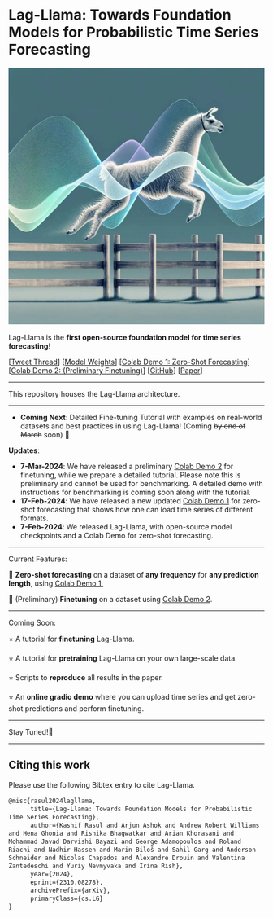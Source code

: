 # Lag-Llama: Towards Foundation Models for Probabilistic Time Series Forecasting

![lag-llama-architecture](images/lagllama.webp)

Lag-Llama is the <b>first open-source foundation model for time series forecasting</b>!

[[Tweet Thread](https://twitter.com/arjunashok37/status/1755261111233114165)] [[Model Weights](https://huggingface.co/time-series-foundation-models/Lag-Llama)] [[Colab Demo 1: Zero-Shot Forecasting](https://colab.research.google.com/drive/1XxrLW9VGPlZDw3efTvUi0hQimgJOwQG6?usp=sharing)] [[Colab Demo 2: (Preliminary Finetuning)](https://colab.research.google.com/drive/1uvTmh-pe1zO5TeaaRVDdoEWJ5dFDI-pA?usp=sharing)] [[GitHub](https://github.com/time-series-foundation-models/lag-llama)] [[Paper](https://arxiv.org/abs/2310.08278)]

____
This repository houses the Lag-Llama architecture.

____

* **Coming Next**: Detailed Fine-tuning Tutorial with examples on real-world datasets and best practices in using Lag-Llama! (Coming ~~by end of March~~ soon) 🚀  

<b>Updates</b>:

* **7-Mar-2024**: We have released a preliminary [Colab Demo 2](https://colab.research.google.com/drive/1uvTmh-pe1zO5TeaaRVDdoEWJ5dFDI-pA?usp=sharing) for finetuning, while we prepare a detailed tutorial. Please note this is preliminary and cannot be used for benchmarking. A detailed demo with instructions for benchmarking is coming soon along with the tutorial. 
* **17-Feb-2024**: We have released a new updated [Colab Demo 1](https://colab.research.google.com/drive/1XxrLW9VGPlZDw3efTvUi0hQimgJOwQG6?usp=sharing) for zero-shot forecasting that shows how one can load time series of different formats.
* **7-Feb-2024**: We released Lag-Llama, with open-source model checkpoints and a Colab Demo for zero-shot forecasting.

____

Current Features:

💫 <b>Zero-shot forecasting</b> on a dataset of <b>any frequency</b> for <b>any prediction length</b>, using <a href="https://colab.research.google.com/drive/1XxrLW9VGPlZDw3efTvUi0hQimgJOwQG6?usp=sharing" target="_blank">Colab Demo 1.</a><br/>

💫 (Preliminary) <b>Finetuning</b> on a dataset using [Colab Demo 2](https://colab.research.google.com/drive/1uvTmh-pe1zO5TeaaRVDdoEWJ5dFDI-pA?usp=sharing).

____

Coming Soon:

⭐ A tutorial for <b>finetuning</b> Lag-Llama.

⭐ A tutorial for <b>pretraining</b> Lag-Llama on your own large-scale data.

⭐ Scripts to <b>reproduce</b> all results in the paper.

⭐ An <b>online gradio demo</b> where you can upload time series and get zero-shot predictions and perform finetuning.

____

Stay Tuned!🦙

____

## Citing this work

Please use the following Bibtex entry to cite Lag-Llama.

```
@misc{rasul2024lagllama,
      title={Lag-Llama: Towards Foundation Models for Probabilistic Time Series Forecasting}, 
      author={Kashif Rasul and Arjun Ashok and Andrew Robert Williams and Hena Ghonia and Rishika Bhagwatkar and Arian Khorasani and Mohammad Javad Darvishi Bayazi and George Adamopoulos and Roland Riachi and Nadhir Hassen and Marin Biloš and Sahil Garg and Anderson Schneider and Nicolas Chapados and Alexandre Drouin and Valentina Zantedeschi and Yuriy Nevmyvaka and Irina Rish},
      year={2024},
      eprint={2310.08278},
      archivePrefix={arXiv},
      primaryClass={cs.LG}
}
```




